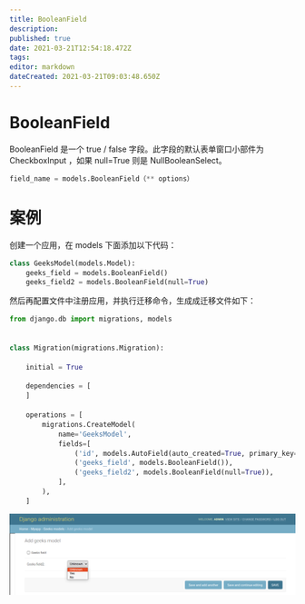 ```yaml
---
title: BooleanField
description: 
published: true
date: 2021-03-21T12:54:18.472Z
tags: 
editor: markdown
dateCreated: 2021-03-21T09:03:48.650Z
---
```


# BooleanField

BooleanField 是一个 true / false 字段。此字段的默认表单窗口小部件为 CheckboxInput ，如果 null=True 则是 NullBooleanSelect。

```python
field_name = models.BooleanField（** options）
```

# 案例

创建一个应用，在 models 下面添加以下代码：

```python
class GeeksModel(models.Model):
    geeks_field = models.BooleanField()
    geeks_field2 = models.BooleanField(null=True)
```

然后再配置文件中注册应用，并执行迁移命令，生成成迁移文件如下：

```python
from django.db import migrations, models


class Migration(migrations.Migration):

    initial = True

    dependencies = [
    ]

    operations = [
        migrations.CreateModel(
            name='GeeksModel',
            fields=[
                ('id', models.AutoField(auto_created=True, primary_key=True, serialize=False, verbose_name='ID')),
                ('geeks_field', models.BooleanField()),
                ('geeks_field2', models.BooleanField(null=True)),
            ],
        ),
    ]
```

![booleanfield.png](/assets/web框架/django/模型字段/booleanfield.png)
